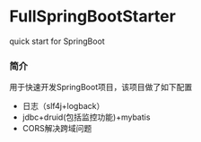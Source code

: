 # FullSpringBootStarter
quick start for SpringBoot
### 简介
用于快速开发SpringBoot项目，该项目做了如下配置
- 日志（slf4j+logback）
- jdbc+druid(包括监控功能)+mybatis
- CORS解决跨域问题
